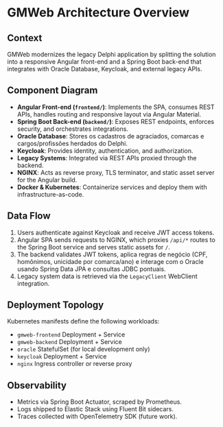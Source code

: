 # GMWeb Architecture Overview

## Context
GMWeb modernizes the legacy Delphi application by splitting the solution into a responsive Angular front-end and a Spring Boot back-end that integrates with Oracle Database, Keycloak, and external legacy APIs.

## Component Diagram
- **Angular Front-end (`frontend/`)**: Implements the SPA, consumes REST APIs, handles routing and responsive layout via Angular Material.
- **Spring Boot Back-end (`backend/`)**: Exposes REST endpoints, enforces security, and orchestrates integrations.
- **Oracle Database**: Stores os cadastros de agraciados, comarcas e cargos/profissões herdados do Delphi.
- **Keycloak**: Provides identity, authentication, and authorization.
- **Legacy Systems**: Integrated via REST APIs proxied through the backend.
- **NGINX**: Acts as reverse proxy, TLS terminator, and static asset server for the Angular build.
- **Docker & Kubernetes**: Containerize services and deploy them with infrastructure-as-code.

## Data Flow
1. Users authenticate against Keycloak and receive JWT access tokens.
2. Angular SPA sends requests to NGINX, which proxies `/api/*` routes to the Spring Boot service and serves static assets for `/`.
3. The backend validates JWT tokens, aplica regras de negócio (CPF, homônimos, unicidade por comarca/ano) e interage com o Oracle usando Spring Data JPA e consultas JDBC pontuais.
4. Legacy system data is retrieved via the `LegacyClient` WebClient integration.

## Deployment Topology
Kubernetes manifests define the following workloads:
- `gmweb-frontend` Deployment + Service
- `gmweb-backend` Deployment + Service
- `oracle` StatefulSet (for local development only)
- `keycloak` Deployment + Service
- `nginx` Ingress controller or reverse proxy

## Observability
- Metrics via Spring Boot Actuator, scraped by Prometheus.
- Logs shipped to Elastic Stack using Fluent Bit sidecars.
- Traces collected with OpenTelemetry SDK (future work).

